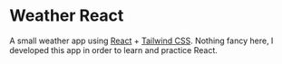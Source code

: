 # Weather React

A small weather app using [React](https://react.dev/) + [Tailwind CSS](https://tailwindcss.com/). Nothing fancy here, I developed this app in order to learn and practice React.
